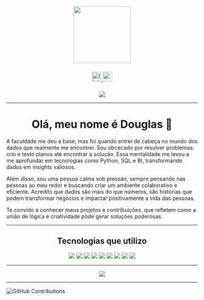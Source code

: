<div align="center">
  <img height="150" src="https://media.giphy.com/media/H03PuVdwREB21ANkLX/giphy.gif?cid=ecf05e47ur657inbczfs5di6ofaw44h2eqxed89s400wh0ha&ep=v1_gifs_search&rid=giphy.gif&ct=g"  />
</div>

###

<div align="center">
  <a href="https://www.linkedin.com/in/dmartinsbsb/" target="_blank">
    <img src="https://img.shields.io/static/v1?message=LinkedIn&logo=linkedin&label=&color=0077B5&logoColor=white&labelColor=&style=for-the-badge" height="25" alt="linkedin logo"  />
  </a>
  <a href="mailto:dmartinsbsb@gmail.com" target="_blank">
    <img src="https://img.shields.io/static/v1?message=Gmail&logo=gmail&label=&color=D14836&logoColor=white&labelColor=&style=for-the-badge" height="25" alt="gmail logo"  />
  </a>
</div>

###

<div align="center">
  <img src="https://visitor-badge.laobi.icu/badge?page_id=dmartinsbsb.dmartinsbsb&"  />
</div>

---




<h1 align="center">Olá, meu nome é Douglas 👋</h1>

A faculdade me deu a base, mas foi quando entrei de cabeça no mundo dos dados que realmente me encontrei. Sou obcecado por resolver problemas: crio e testo planos até encontrar a solução. Essa mentalidade me levou a me aprofundar em tecnologias como Python, SQL e BI, transformando dados em insights valiosos.

Além disso, sou uma pessoa calma sob pressão, sempre pensando nas pessoas ao meu redor e buscando criar um ambiente colaborativo e eficiente. Acredito que dados são mais do que números, são histórias que podem transformar negócios e impactar positivamente a vida das pessoas.


Te convido a conhecer meus projetos e contribuições, que refletem como a união de lógica e criatividade pode gerar soluções poderosas.

---

<h2 align="center">Tecnologias que utilizo</h2>

<p align="center">
  <img src="https://img.shields.io/badge/-Python-3776AB?style=for-the-badge&logo=python&logoColor=white" />
  <img src="https://img.shields.io/badge/-SQL-4479A1?style=for-the-badge&logo=sqlite&logoColor=white" />
  <img src="https://img.shields.io/badge/-Excel-217346?style=for-the-badge&logo=microsoft-excel&logoColor=white" />
  <img src="https://img.shields.io/badge/-Power%20BI-F2C811?style=for-the-badge&logo=power-bi&logoColor=black" />
  <img src="https://img.shields.io/badge/-Pandas-150458?style=for-the-badge&logo=pandas&logoColor=white" />
  <img src="https://img.shields.io/badge/-Matplotlib-0077B5?style=for-the-badge&logo=matplotlib&logoColor=white" />
  <img src="https://img.shields.io/badge/-Seaborn-7A7A7A?style=for-the-badge&logo=seaborn&logoColor=white" />
  <img src="https://img.shields.io/badge/-SciPy-8A2E1E?style=for-the-badge&logo=scipy&logoColor=white" />
  <img src="https://img.shields.io/badge/-NumPy-013B5C?style=for-the-badge&logo=numpy&logoColor=white" />
</p>

---

<div align="center">
  <img src="https://github-readme-stats.vercel.app/api?username=dmartinsbsb&show_icons=true&count_private=true&hide=prs&theme=github_dark" />
</div>

---

![GitHub Contributions](https://github-readme-stats.vercel.app/api/wakatime?username=dmartinsbsb&hide_title=true&hide_border=true&langs_count=5&layout=compact)

